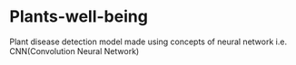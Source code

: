 # Plants-well-being
Plant disease detection model made using concepts of neural network i.e. CNN(Convolution Neural Network)
